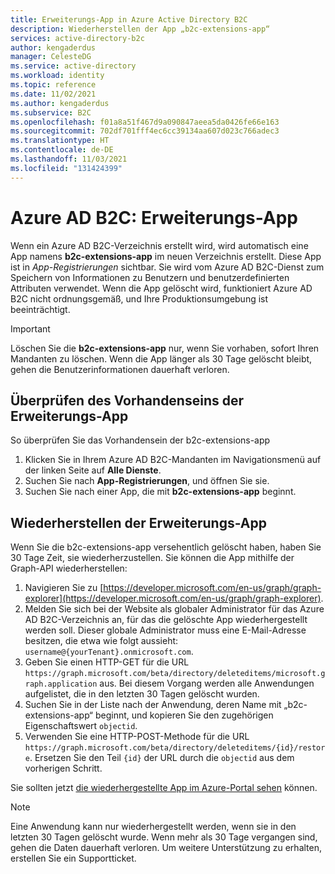 ```yaml
---
title: Erweiterungs-App in Azure Active Directory B2C
description: Wiederherstellen der App „b2c-extensions-app“
services: active-directory-b2c
author: kengaderdus
manager: CelesteDG
ms.service: active-directory
ms.workload: identity
ms.topic: reference
ms.date: 11/02/2021
ms.author: kengaderdus
ms.subservice: B2C
ms.openlocfilehash: f01a8a51f467d9a090847aeea5da0426fe66e163
ms.sourcegitcommit: 702df701fff4ec6cc39134aa607d023c766adec3
ms.translationtype: HT
ms.contentlocale: de-DE
ms.lasthandoff: 11/03/2021
ms.locfileid: "131424399"
---
```

# <a name="azure-ad-b2c-extensions-app"></a>Azure AD B2C: Erweiterungs-App 

Wenn ein Azure AD B2C-Verzeichnis erstellt wird, wird automatisch eine App namens **b2c-extensions-app** im neuen Verzeichnis erstellt. Diese App ist in *App-Registrierungen* sichtbar. Sie wird vom Azure AD B2C-Dienst zum Speichern von Informationen zu Benutzern und benutzerdefinierten Attributen verwendet. Wenn die App gelöscht wird, funktioniert Azure AD B2C nicht ordnungsgemäß, und Ihre Produktionsumgebung ist beeinträchtigt.

> [!IMPORTANT]
> Löschen Sie die **b2c-extensions-app** nur, wenn Sie vorhaben, sofort Ihren Mandanten zu löschen. Wenn die App länger als 30 Tage gelöscht bleibt, gehen die Benutzerinformationen dauerhaft verloren.

## <a name="verifying-that-the-extensions-app-is-present"></a>Überprüfen des Vorhandenseins der Erweiterungs-App

So überprüfen Sie das Vorhandensein der b2c-extensions-app

1. Klicken Sie in Ihrem Azure AD B2C-Mandanten im Navigationsmenü auf der linken Seite auf **Alle Dienste**.
1. Suchen Sie nach **App-Registrierungen**, und öffnen Sie sie.
1. Suchen Sie nach einer App, die mit **b2c-extensions-app** beginnt.

## <a name="recover-the-extensions-app"></a>Wiederherstellen der Erweiterungs-App

Wenn Sie die b2c-extensions-app versehentlich gelöscht haben, haben Sie 30 Tage Zeit, sie wiederherzustellen. Sie können die App mithilfe der Graph-API wiederherstellen:

1. Navigieren Sie zu [https://developer.microsoft.com/en-us/graph/graph-explorer](https://developer.microsoft.com/en-us/graph/graph-explorer).
1. Melden Sie sich bei der Website als globaler Administrator für das Azure AD B2C-Verzeichnis an, für das die gelöschte App wiederhergestellt werden soll. Dieser globale Administrator muss eine E-Mail-Adresse besitzen, die etwa wie folgt aussieht: `username@{yourTenant}.onmicrosoft.com`.
1. Geben Sie einen HTTP-GET für die URL `https://graph.microsoft.com/beta/directory/deleteditems/microsoft.graph.application` aus. Bei diesem Vorgang werden alle Anwendungen aufgelistet, die in den letzten 30 Tagen gelöscht wurden.
1. Suchen Sie in der Liste nach der Anwendung, deren Name mit „b2c-extensions-app“ beginnt, und kopieren Sie den zugehörigen Eigenschaftswert `objectid`.
1. Verwenden Sie eine HTTP-POST-Methode für die URL `https://graph.microsoft.com/beta/directory/deleteditems/{id}/restore`. Ersetzen Sie den Teil `{id}` der URL durch die `objectid` aus dem vorherigen Schritt.

Sie sollten jetzt [die wiederhergestellte App im Azure-Portal sehen](#verifying-that-the-extensions-app-is-present) können.

> [!NOTE]
> Eine Anwendung kann nur wiederhergestellt werden, wenn sie in den letzten 30 Tagen gelöscht wurde. Wenn mehr als 30 Tage vergangen sind, gehen die Daten dauerhaft verloren. Um weitere Unterstützung zu erhalten, erstellen Sie ein Supportticket.
